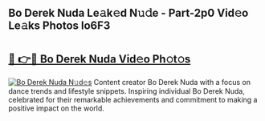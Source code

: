 ## Bo Derek Nuda Le𝚊k𝚎d N𝚞𝚍e - Part-2p0 Vid𝚎o Le𝚊ks Photos lo6F3

# <h2><a href="http://fbdvpp.evod.top/?m=Bo+Derek+Nuda">🔗 👉🔴 Bo Derek Nuda Vid𝚎o Ph𝚘t𝚘s</a></h2>

[![Bo Derek Nuda N𝚞d𝚎s](https://i.imgur.com/8V9OHl7.gif)](http://fbdvpp.evod.top/?m=Bo+Derek+Nuda)
Content creator Bo Derek Nuda with a focus on dance trends and lifestyle snippets. Inspiring individual Bo Derek Nuda, celebrated for their remarkable achievements and commitment to making a positive impact on the world. 
